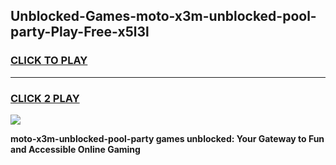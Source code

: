 
## Unblocked-Games-moto-x3m-unblocked-pool-party-Play-Free-x5l3l
<h3>
<a href="https://premium76.site?title=moto-x3m-unblocked-pool-party&ref=23A">CLICK TO PLAY</a></h3>
<hr>

<h3>
<a href="https://premium76.site?title=moto-x3m-unblocked-pool-party&ref=23A">CLICK 2 PLAY</a>
  
</h3>

<a href="https://premium76.site?title=moto-x3m-unblocked-pool-party&ref=23A"><img src="https://clearcache.store/games.png"></a>


**moto-x3m-unblocked-pool-party games unblocked: Your Gateway to Fun and Accessible Online Gaming**
